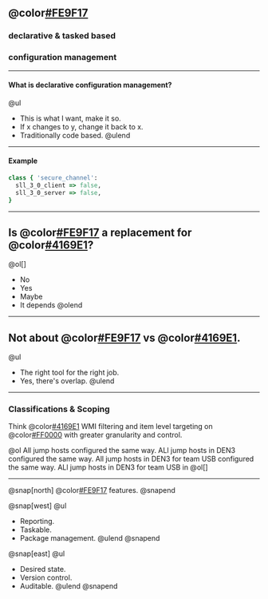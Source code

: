 ## @color[#FE9F17](Puppet)
### declarative & tasked based
### configuration management

---

#### What is declarative configuration management?

@ul[](false)
- This is what I want, make it so.
- If x changes to y, change it back to x.
- Traditionally code based.
@ulend


---

#### Example

```ruby
class { 'secure_channel':
  sll_3_0_client => false,
  sll_3_0_server => false,
}
```

---

## Is @color[#FE9F17](Puppet) a replacement for @color[#4169E1](GPO)?

@ol[]
- No
- Yes
- Maybe
- It depends
@olend

---

## Not about @color[#FE9F17](Puppet) vs @color[#4169E1](GPO).

@ul[](false)
- The right tool for the right job.
- Yes, there's overlap.
@ulend


---

### Classifications & Scoping

Think @color[#4169E1](GPO) WMI filtering and item level targeting on @color[#FF0000](steroids) with greater granularity and control.

@ol[](false)
All jump hosts configured the same way.
ALl jump hosts in DEN3 configured the same way.
All jump hosts in DEN3 for team USB configured the same way.
ALl jump hosts in DEN3 for team USB in
@ol[]

---

@snap[north]
@color[#FE9F17](Puppet) features.
@snapend

@snap[west]
@ul[](false)
- Reporting.
- Taskable.
- Package management.
@ulend
@snapend

@snap[east]
@ul[](false)
- Desired state.
- Version control.
- Auditable.
@ulend
@snapend